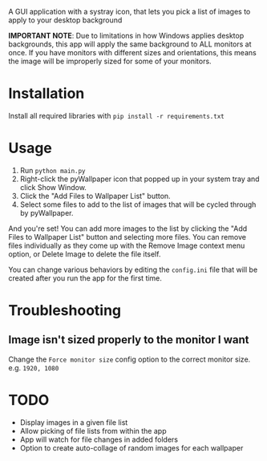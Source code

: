 A GUI application with a systray icon, that lets you pick a list of images to apply to your desktop background

**IMPORTANT NOTE**: Due to limitations in how Windows applies desktop backgrounds, this app will apply the same background to ALL monitors at once. If you have monitors with different sizes and orientations, this means the image will be improperly sized for some of your monitors.

# Installation

Install all required libraries with `pip install -r requirements.txt`

# Usage

1. Run `python main.py`
2. Right-click the pyWallpaper icon that popped up in your system tray and click Show Window.
3. Click the "Add Files to Wallpaper List" button.
4. Select some files to add to the list of images that will be cycled through by pyWallpaper.

And you're set! You can add more images to the list by clicking the "Add Files to Wallpaper List" button and selecting more files. You can remove files individually as they come up with the Remove Image context menu option, or Delete Image to delete the file itself.

You can change various behaviors by editing the `config.ini` file that will be created after you run the app for the first time.

# Troubleshooting

## Image isn't sized properly to the monitor I want

Change the `Force monitor size` config option to the correct monitor size. e.g. `1920, 1080`

# TODO

* Display images in a given file list
* Allow picking of file lists from within the app
* App will watch for file changes in added folders
* Option to create auto-collage of random images for each wallpaper